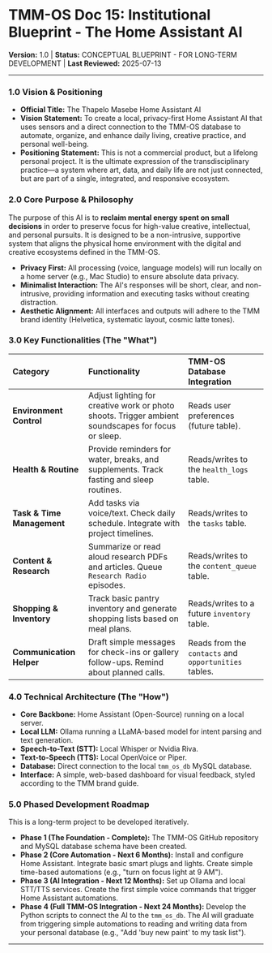# TMM-OS Doc 15: Institutional Blueprint - The Home Assistant AI
**Version:** 1.0 | **Status:** CONCEPTUAL BLUEPRINT - FOR LONG-TERM DEVELOPMENT | **Last Reviewed:** 2025-07-13

---

### 1.0 Vision & Positioning

*   **Official Title:** The Thapelo Masebe Home Assistant AI
*   **Vision Statement:** To create a local, privacy-first Home Assistant AI that uses sensors and a direct connection to the TMM-OS database to automate, organize, and enhance daily living, creative practice, and personal well-being.
*   **Positioning Statement:** This is not a commercial product, but a lifelong personal project. It is the ultimate expression of the transdisciplinary practice—a system where art, data, and daily life are not just connected, but are part of a single, integrated, and responsive ecosystem.

### 2.0 Core Purpose & Philosophy

The purpose of this AI is to **reclaim mental energy spent on small decisions** in order to preserve focus for high-value creative, intellectual, and personal pursuits. It is designed to be a non-intrusive, supportive system that aligns the physical home environment with the digital and creative ecosystems defined in the TMM-OS.

*   **Privacy First:** All processing (voice, language models) will run locally on a home server (e.g., Mac Studio) to ensure absolute data privacy.
*   **Minimalist Interaction:** The AI's responses will be short, clear, and non-intrusive, providing information and executing tasks without creating distraction.
*   **Aesthetic Alignment:** All interfaces and outputs will adhere to the TMM brand identity (Helvetica, systematic layout, cosmic latte tones).

### 3.0 Key Functionalities (The "What")

| Category | Functionality | TMM-OS Database Integration |
| :--- | :--- | :--- |
| **Environment Control** | Adjust lighting for creative work or photo shoots. Trigger ambient soundscapes for focus or sleep. | Reads user preferences (future table). |
| **Health & Routine** | Provide reminders for water, breaks, and supplements. Track fasting and sleep routines. | Reads/writes to the `health_logs` table. |
| **Task & Time Management**| Add tasks via voice/text. Check daily schedule. Integrate with project timelines. | Reads/writes to the `tasks` table. |
| **Content & Research** | Summarize or read aloud research PDFs and articles. Queue `Research Radio` episodes. | Reads/writes to the `content_queue` table. |
| **Shopping & Inventory**| Track basic pantry inventory and generate shopping lists based on meal plans. | Reads/writes to a future `inventory` table. |
| **Communication Helper**| Draft simple messages for check-ins or gallery follow-ups. Remind about planned calls. | Reads from the `contacts` and `opportunities` tables. |

### 4.0 Technical Architecture (The "How")

*   **Core Backbone:** Home Assistant (Open-Source) running on a local server.
*   **Local LLM:** Ollama running a LLaMA-based model for intent parsing and text generation.
*   **Speech-to-Text (STT):** Local Whisper or Nvidia Riva.
*   **Text-to-Speech (TTS):** Local OpenVoice or Piper.
*   **Database:** Direct connection to the local `tmm_os_db` MySQL database.
*   **Interface:** A simple, web-based dashboard for visual feedback, styled according to the TMM brand guide.

### 5.0 Phased Development Roadmap

This is a long-term project to be developed iteratively.

*   **Phase 1 (The Foundation - Complete):** The TMM-OS GitHub repository and MySQL database schema have been created.
*   **Phase 2 (Core Automation - Next 6 Months):** Install and configure Home Assistant. Integrate basic smart plugs and lights. Create simple time-based automations (e.g., "turn on focus light at 9 AM").
*   **Phase 3 (AI Integration - Next 12 Months):** Set up Ollama and local STT/TTS services. Create the first simple voice commands that trigger Home Assistant automations.
*   **Phase 4 (Full TMM-OS Integration - Next 24 Months):** Develop the Python scripts to connect the AI to the `tmm_os_db`. The AI will graduate from triggering simple automations to reading and writing data from your personal database (e.g., "Add 'buy new paint' to my task list").

---